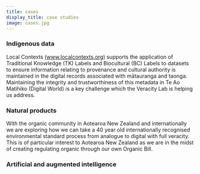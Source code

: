 ```yaml
---
title: cases
display_title: case studies
image: cases.jpg
---
```

<section>
	<h3 class="major"> Indigenous data</h3>
    <p> Local Contexts <a href="www.localcontexts.org">(www.localcontexts.org)</a> supports the application of Traditional Knowledge (TK) Labels and Biocultural (BC) Labels to datasets to ensure information relating to provenance and cultural authority is maintained in the digital records associated with mātauranga and taonga. Maintaining the integrity and trustworthiness of this metadata in Te Ao Matihiko (Digital World) is a key challenge which the Veracity Lab is helping us address.</p>
    <!-- <hr /> -->
</section>

<section>
	<h3 class="major"> Natural products </h3>
    <p> With the organic community in Aotearoa New Zealand and internationally we are exploring how we can take a 40 year old internationally recognised environmental standard process from analogue to digital with full veracity. This is of particular interest to Aotearoa New Zealand as we are in the midst of creating regulating organic through our own Organic Bill. </p>
    <!-- <hr /> -->
</section>

<section>
	<h3 class="major"> Artificial and augmented intelligence</h3>
    <p> </p>
    <!-- <hr /> -->
</section>

<!-- 
<section>
	<h4 class="major">Organic</h4>
	<h5 class="major">Agriculture</h5>
    <p> </p>
    <!-- <hr /> 
<!-- </section> --> 